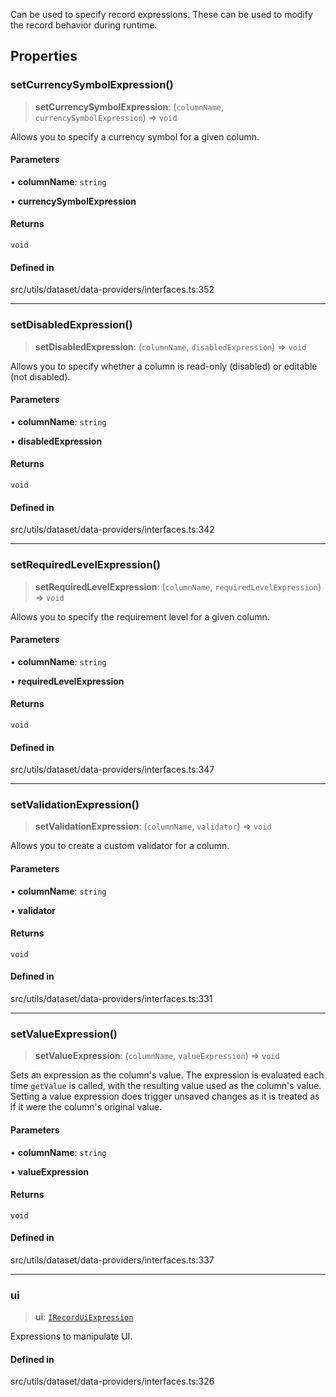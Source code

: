 Can be used to specify record expressions. These can be used to modify the record behavior during runtime.

## Properties

### setCurrencySymbolExpression()

> **setCurrencySymbolExpression**: (`columnName`, `currencySymbolExpression`) => `void`

Allows you to specify a currency symbol for a given column.

#### Parameters

• **columnName**: `string`

• **currencySymbolExpression**

#### Returns

`void`

#### Defined in

src/utils/dataset/data-providers/interfaces.ts:352

***

### setDisabledExpression()

> **setDisabledExpression**: (`columnName`, `disabledExpression`) => `void`

Allows you to specify whether a column is read-only (disabled) or editable (not disabled).

#### Parameters

• **columnName**: `string`

• **disabledExpression**

#### Returns

`void`

#### Defined in

src/utils/dataset/data-providers/interfaces.ts:342

***

### setRequiredLevelExpression()

> **setRequiredLevelExpression**: (`columnName`, `requiredLevelExpression`) => `void`

Allows you to specify the requirement level for a given column.

#### Parameters

• **columnName**: `string`

• **requiredLevelExpression**

#### Returns

`void`

#### Defined in

src/utils/dataset/data-providers/interfaces.ts:347

***

### setValidationExpression()

> **setValidationExpression**: (`columnName`, `validator`) => `void`

Allows you to create a custom validator for a column.

#### Parameters

• **columnName**: `string`

• **validator**

#### Returns

`void`

#### Defined in

src/utils/dataset/data-providers/interfaces.ts:331

***

### setValueExpression()

> **setValueExpression**: (`columnName`, `valueExpression`) => `void`

Sets an expression as the column's value. The expression is evaluated each time `getValue` is called, with the resulting value used as the column's value.
Setting a value expression does trigger unsaved changes as it is treated as if it were the column's original value.

#### Parameters

• **columnName**: `string`

• **valueExpression**

#### Returns

`void`

#### Defined in

src/utils/dataset/data-providers/interfaces.ts:337

***

### ui

> **ui**: [`IRecordUiExpression`](IRecordUiExpression.md)

Expressions to manipulate UI.

#### Defined in

src/utils/dataset/data-providers/interfaces.ts:326
